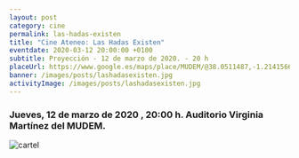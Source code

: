 ```yaml
---
layout: post
category: cine
permalink: las-hadas-existen
title: "Cine Ateneo: Las Hadas Existen"
eventdate: 2020-03-12 20:00:00 +0100
subtitle: Proyección - 12 de marzo de 2020. - 20 h
placeUrl: https://www.google.es/maps/place/MUDEM/@38.0511487,-1.2141566,15z/data=!4m5!3m4!1s0x0:0xde6031502e1b4fbc!8m2!3d38.0511487!4d-1.2141566
banner: /images/posts/lashadasexisten.jpg
activityImage: /images/posts/lashadasexisten.jpg
---
```


### Jueves, 12 de marzo de 2020 , 20:00 h. Auditorio Virginia Martínez del MUDEM.


![cartel](/images/posts/sadlashadasexisten.jpg)  

